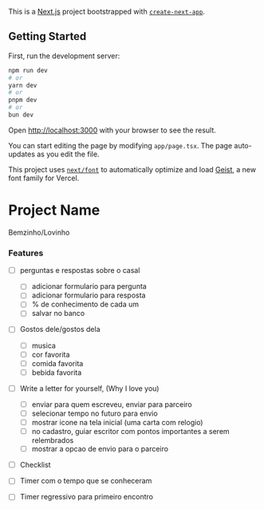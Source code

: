 This is a [Next.js](https://nextjs.org) project bootstrapped with [`create-next-app`](https://nextjs.org/docs/app/api-reference/cli/create-next-app).

## Getting Started

First, run the development server:

```bash
npm run dev
# or
yarn dev
# or
pnpm dev
# or
bun dev
```

Open [http://localhost:3000](http://localhost:3000) with your browser to see the result.

You can start editing the page by modifying `app/page.tsx`. The page auto-updates as you edit the file.

This project uses [`next/font`](https://nextjs.org/docs/app/building-your-application/optimizing/fonts) to automatically optimize and load [Geist](https://vercel.com/font), a new font family for Vercel.

# Project Name
Bemzinho/Lovinho

### Features
- [ ] perguntas e respostas sobre o casal
  - [ ] adicionar formulario para pergunta
  - [ ] adicionar formulario para resposta
  - [ ] % de conhecimento de cada um 
  - [ ] salvar no banco  

- [ ] Gostos dele/gostos dela
  - [ ] musica
  - [ ] cor favorita
  - [ ] comida favorita
  - [ ] bebida favorita

- [ ] Write a letter for yourself, (Why I love you)
  - [ ] enviar para quem escreveu, enviar para parceiro
  - [ ] selecionar tempo no futuro para envio
  - [ ] mostrar icone na tela inicial (uma carta com relogio)
  - [ ] no cadastro, guiar escritor com pontos importantes a serem relembrados
  - [ ] mostrar a opcao de envio para o parceiro

- [ ] Checklist

- [ ] Timer com o tempo que se conheceram
- [ ] Timer regressivo para primeiro encontro
  




<!-- ### Completed Column ✓
- [x] Completed task title   -->